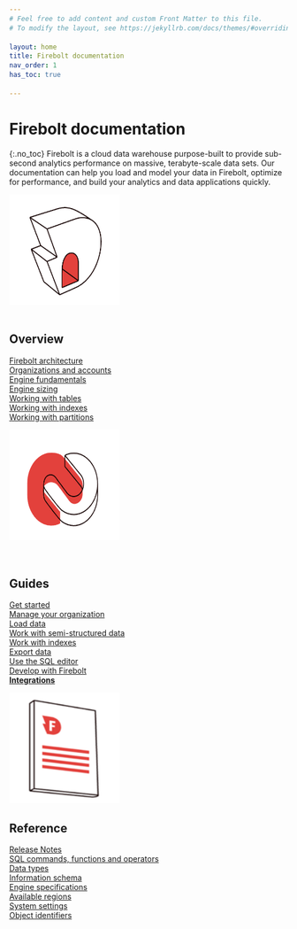 ```yaml
---
# Feel free to add content and custom Front Matter to this file.
# To modify the layout, see https://jekyllrb.com/docs/themes/#overriding-theme-defaults

layout: home
title: Firebolt documentation
nav_order: 1
has_toc: true

---
```

# Firebolt documentation
{:.no_toc}
Firebolt is a cloud data warehouse purpose-built to provide sub-second analytics performance on massive, terabyte-scale data sets. Our documentation can help you load and model your data in Firebolt, optimize for performance, and build your analytics and data applications quickly.

<div class="row">
  <div class="column">
    <div class="img-fluid"><img src="assets/images/docs_getting_started_illustration.png" alt="Overview" width=200px height=200px></div>
    <br>
    <h2>Overview</h2>
    <p><a href="https://docs.firebolt.io/architecture-overview">Firebolt architecture</a>
    <br><a href="https://special-disco-436d3e6a.pages.github.io/Overview/organizations-accounts.html">Organizations and accounts</a>
    <br><a href="https://special-disco-436d3e6a.pages.github.io/Overview/understanding-engine-fundamentals.html">Engine fundamentals</a>
    <br><a href="https://special-disco-436d3e6a.pages.github.io/Overview/choosing-an-engine.html">Engine sizing</a>
    <br><a href="https://special-disco-436d3e6a.pages.github.io/Overview/working-with-tables.html">Working with tables</a>
    <br><a href="https://special-disco-436d3e6a.pages.github.io/Overview/using-indexes.html">Working with indexes</a>
    <br><a href="https://special-disco-436d3e6a.pages.github.io/Overview/working-with-partitions.html">Working with partitions</a></p>
  </div>
  <div class="column">
    <div class="img-fluid"><img src="assets/images/docs_shedule_call_illustration.png" alt="Guides" width=200px height=200px></div>
    <br><br>
    <h2>Guides</h2>
    <p><a href="https://special-disco-436d3e6a.pages.github.io/Guides/getting-started.html">Get started</a>
    <br><a href="https://special-disco-436d3e6a.pages.github.io/Guides/managing-your-organization/">Manage your organization</a>
    <br><a href="https://special-disco-436d3e6a.pages.github.io/Guides/loading-data/loading-data.html">Load data</a>
    <br><a href="https://special-disco-436d3e6a.pages.github.io/Guides/working-with-semi-structured-data/working-with-semi-structured-data.html">Work with semi-structured data</a>
    <br><a href="https://special-disco-436d3e6a.pages.github.io/Guides/working-with-indexes.html">Work with indexes</a>
    <br><a href="https://special-disco-436d3e6a.pages.github.io/Guides/exporting-query-results.html">Export data</a>
    <br><a href="https://special-disco-436d3e6a.pages.github.io/Reference/using-the-sql-editor/using-the-sql-editor.html">Use the SQL editor</a>
    <br><a href="https://special-disco-436d3e6a.pages.github.io/Guides/developing-with-firebolt/">Develop with Firebolt</a>
    <br><strong><a href="https://special-disco-436d3e6a.pages.github.io/Guides/integrations/">Integrations</a></strong></p>
  </div>
  <div class="column">
    <div class="img-fluid"><img src="assets/images/docs_whitepaper_illustration.png" alt="Reference" width=200px height=200px></div>
    <h2>Reference</h2>
    <p><a href="https://special-disco-436d3e6a.pages.github.io/Reference/release-notes/release-notes.html">Release Notes</a>
    <br><a href="https://special-disco-436d3e6a.pages.github.io/sql_reference/">SQL commands, functions and operators</a>
    <br><a href="https://special-disco-436d3e6a.pages.github.io/Reference/data-types.html">Data types</a>
    <br><a href="https://special-disco-436d3e6a.pages.github.io/Reference/information-schema/information-schema-and-usage-views.html">Information schema</a>
    <br><a href="https://special-disco-436d3e6a.pages.github.io/Reference/available-engine-specs.html">Engine specifications</a>
    <br><a href="https://special-disco-436d3e6a.pages.github.io/Reference/available-regions.html">Available regions</a>
    <br><a href="https://special-disco-436d3e6a.pages.github.io/Reference/system-settings.html">System settings</a>
    <br><a href="https://special-disco-436d3e6a.pages.github.io/Reference/identifier-requirements.html">Object identifiers</a></p>
  </div>
</div>
